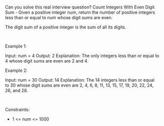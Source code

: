 Can you solve this real interview question? Count Integers With Even Digit Sum - Given a positive integer num, return the number of positive integers less than or equal to num whose digit sums are even.

The digit sum of a positive integer is the sum of all its digits.

 

Example 1:


Input: num = 4
Output: 2
Explanation:
The only integers less than or equal to 4 whose digit sums are even are 2 and 4.    


Example 2:


Input: num = 30
Output: 14
Explanation:
The 14 integers less than or equal to 30 whose digit sums are even are
2, 4, 6, 8, 11, 13, 15, 17, 19, 20, 22, 24, 26, and 28.


 

Constraints:

 * 1 <= num <= 1000